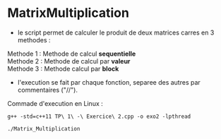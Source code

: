 # MatrixMultiplication

- le script permet de calculer le produit de deux matrices carres en 3 methodes : 

 Methode 1 : Methode de calcul __sequentielle__ <br/>
 Methode 2 : Methode de calcul par __valeur__ <br/>
 Methode 3 : Methode calcul par __block__ <br/>

- l'execution se fait par chaque fonction, separee des autres par commentaires ("//").

Commade d'execution en Linux : 
```
g++ -std=c++11 TP\ 1\ -\ Exercice\ 2.cpp -o exo2 -lpthread
```

```
./Matrix_Multiplication
```
